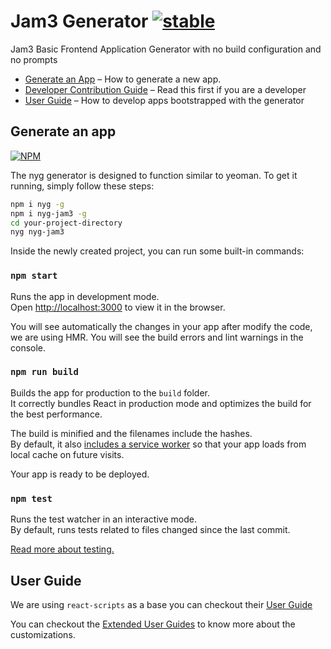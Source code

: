 # Jam3 Generator [![stable](http://hughsk.github.io/stability-badges/dist/stable.svg)](http://github.com/hughsk/stability-badges)

Jam3 Basic Frontend Application Generator with no build configuration and no prompts

* [Generate an App](#generate-an-app) – How to generate a new app.
* [Developer Contribution Guide](https://github.com/Jam3/generator-jam3-v2/blob/master/CONTRIBUTING.md) – Read this first if you are a developer
* [User Guide](#user-guide) – How to develop apps bootstrapped with the generator

## Generate an app

[![NPM](https://nodei.co/npm/nyg-jam3.png)](https://www.npmjs.com/package/nyg-jam3)

The nyg generator is designed to function similar to yeoman. To get it running, simply follow these steps:

```bash
npm i nyg -g
npm i nyg-jam3 -g
cd your-project-directory
nyg nyg-jam3
```

Inside the newly created project, you can run some built-in commands:

### `npm start`

Runs the app in development mode.<br>
Open [http://localhost:3000](http://localhost:3000) to view it in the browser.

You will see automatically the changes in your app after modify the code, we are using HMR. You will see the build errors and lint warnings in the console.


### `npm run build`

Builds the app for production to the `build` folder.<br>
It correctly bundles React in production mode and optimizes the build for the best performance.

The build is minified and the filenames include the hashes.<br>
By default, it also [includes a service worker](https://github.com/facebook/create-react-app/blob/master/packages/react-scripts/template/README.md#making-a-progressive-web-app) so that your app loads from local cache on future visits.

Your app is ready to be deployed.

### `npm test`

Runs the test watcher in an interactive mode.<br>
By default, runs tests related to files changed since the last commit.

[Read more about testing.](https://github.com/facebook/create-react-app/blob/master/packages/react-scripts/template/README.md#running-tests)

## User Guide

We are using `react-scripts` as a base you can checkout their [User Guide](https://github.com/facebook/create-react-app/blob/master/packages/react-scripts/template/README.md)

You can checkout the [Extended User Guides]() to know more about the customizations.
